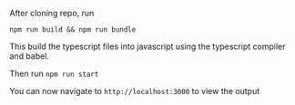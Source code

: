 After cloning repo, run

`npm run build && npm run bundle`

This build the typescript files into javascript using the typescript compiler and babel.

Then run `npm run start`

You can now navigate to `http://localhost:3000` to view the output